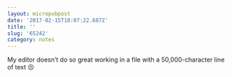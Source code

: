 ```yaml
---
layout: micropubpost
date: '2017-02-15T18:07:22.687Z'
title: ''
slug: '65242'
category: notes
---
```

My editor doesn’t do so great working in a file with a 50,000-character line of text 😣
